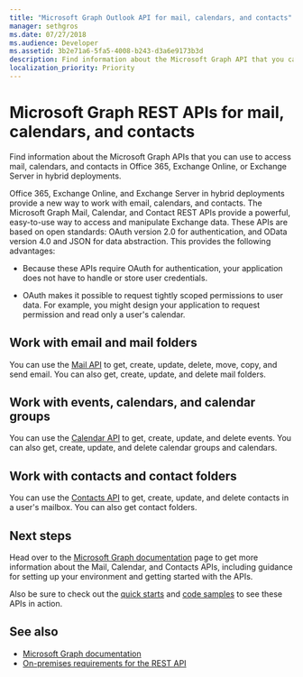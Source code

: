 ```yaml
---
title: "Microsoft Graph Outlook API for mail, calendars, and contacts"
manager: sethgros
ms.date: 07/27/2018
ms.audience: Developer
ms.assetid: 3b2e71a6-5fa5-4008-b243-d3a6e9173b3d
description: Find information about the Microsoft Graph API that you can use to access mail, calendars, and contacts in Office 365 or Exchange Online.
localization_priority: Priority
---
```


# Microsoft Graph REST APIs for mail, calendars, and contacts

Find information about the Microsoft Graph APIs that you can use to access mail, calendars, and contacts in Office 365, Exchange Online, or Exchange Server in hybrid deployments.

Office 365, Exchange Online, and Exchange Server in hybrid deployments provide a new way to work with email, calendars, and contacts. The Microsoft Graph Mail, Calendar, and Contact REST APIs provide a powerful, easy-to-use way to access and manipulate Exchange data. These APIs are based on open standards: OAuth version 2.0 for authentication, and OData version 4.0 and JSON for data abstraction. This provides the following advantages:

- Because these APIs require OAuth for authentication, your application does not have to handle or store user credentials.

- OAuth makes it possible to request tightly scoped permissions to user data. For example, you might design your application to request permission and read only a user's calendar.

## Work with email and mail folders

You can use the [Mail API](https://developer.microsoft.com/graph/docs/concepts/outlook-mail-concept-overview) to get, create, update, delete, move, copy, and send email. You can also get, create, update, and delete mail folders. 
  
## Work with events, calendars, and calendar groups

You can use the [Calendar API](https://developer.microsoft.com/graph/docs/concepts/outlook-calendar-concept-overview) to get, create, update, and delete events. You can also get, create, update, and delete calendar groups and calendars. 
  
## Work with contacts and contact folders

You can use the [Contacts API](https://developer.microsoft.com/graph/docs/concepts/outlook-contacts-concept-overview) to get, create, update, and delete contacts in a user's mailbox. You can also get contact folders. 
  
## Next steps

Head over to the [Microsoft Graph documentation](https://developer.microsoft.com/graph/docs/concepts/overview) page to get more information about the Mail, Calendar, and Contacts APIs, including guidance for setting up your environment and getting started with the APIs. 

Also be sure to check out the [quick starts](https://developer.microsoft.com/graph/quick-start) and [code samples](https://developer.microsoft.com/office/gallery/?filterBy=Samples,Microsoft%20Graph) to see these APIs in action. 
  
## See also

- [Microsoft Graph documentation](https://developer.microsoft.com/graph/docs/concepts/overview)   
- [On-premises requirements for the REST API](https://techcommunity.microsoft.com/t5/exchange-team-blog/on-premises-architectural-requirements-for-the-rest-api/ba-p/605609)   

